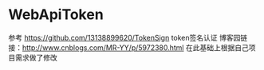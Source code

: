 # WebApiToken
参考 https://github.com/13138899620/TokenSign
token签名认证 博客园链接：http://www.cnblogs.com/MR-YY/p/5972380.html
在此基础上根据自己项目需求做了修改
